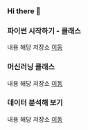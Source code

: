 ### Hi there 👋

### 파이썬 시작하기 - 클래스
내용
해당 저장소 [이동]()

### 머신러닝 클래스
내용
해당 저장소 [이동]()

### 데이터 분석해 보기
내용
해당 저장소 [이동]()


<!--
**LyonAri/LyonAri** is a ✨ _special_ ✨ repository because its `README.md` (this file) appears on your GitHub profile.

Here are some ideas to get you started:

- 🔭 I’m currently working on ...
- 🌱 I’m currently learning ...
- 👯 I’m looking to collaborate on ...
- 🤔 I’m looking for help with ...
- 💬 Ask me about ...
- 📫 How to reach me: ...
- 😄 Pronouns: ...
- ⚡ Fun fact: ...
-->
